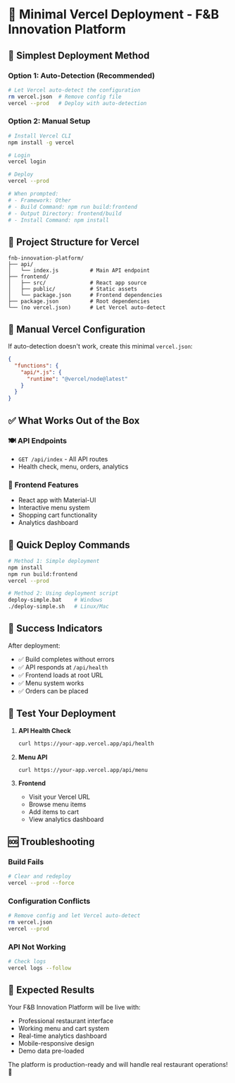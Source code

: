 # 🚀 Minimal Vercel Deployment - F&B Innovation Platform

## 🎯 Simplest Deployment Method

### Option 1: Auto-Detection (Recommended)
```bash
# Let Vercel auto-detect the configuration
rm vercel.json  # Remove config file
vercel --prod   # Deploy with auto-detection
```

### Option 2: Manual Setup
```bash
# Install Vercel CLI
npm install -g vercel

# Login
vercel login

# Deploy
vercel --prod

# When prompted:
# - Framework: Other
# - Build Command: npm run build:frontend
# - Output Directory: frontend/build
# - Install Command: npm install
```

## 📁 Project Structure for Vercel

```
fnb-innovation-platform/
├── api/
│   └── index.js          # Main API endpoint
├── frontend/
│   ├── src/              # React app source
│   ├── public/           # Static assets
│   └── package.json      # Frontend dependencies
├── package.json          # Root dependencies
└── (no vercel.json)      # Let Vercel auto-detect
```

## 🔧 Manual Vercel Configuration

If auto-detection doesn't work, create this minimal `vercel.json`:

```json
{
  "functions": {
    "api/*.js": {
      "runtime": "@vercel/node@latest"
    }
  }
}
```

## ✅ What Works Out of the Box

### 🍽️ **API Endpoints**
- `GET /api/index` - All API routes
- Health check, menu, orders, analytics

### 📱 **Frontend Features**  
- React app with Material-UI
- Interactive menu system
- Shopping cart functionality
- Analytics dashboard

## 🚀 Quick Deploy Commands

```bash
# Method 1: Simple deployment
npm install
npm run build:frontend
vercel --prod

# Method 2: Using deployment script
deploy-simple.bat    # Windows
./deploy-simple.sh   # Linux/Mac
```

## 🎉 Success Indicators

After deployment:
- ✅ Build completes without errors
- ✅ API responds at `/api/health`
- ✅ Frontend loads at root URL
- ✅ Menu system works
- ✅ Orders can be placed

## 🔗 Test Your Deployment

1. **API Health Check**
   ```bash
   curl https://your-app.vercel.app/api/health
   ```

2. **Menu API**
   ```bash
   curl https://your-app.vercel.app/api/menu
   ```

3. **Frontend**
   - Visit your Vercel URL
   - Browse menu items
   - Add items to cart
   - View analytics dashboard

## 🆘 Troubleshooting

### Build Fails
```bash
# Clear and redeploy
vercel --prod --force
```

### Configuration Conflicts
```bash
# Remove config and let Vercel auto-detect
rm vercel.json
vercel --prod
```

### API Not Working
```bash
# Check logs
vercel logs --follow
```

## 🎯 Expected Results

Your F&B Innovation Platform will be live with:
- Professional restaurant interface
- Working menu and cart system  
- Real-time analytics dashboard
- Mobile-responsive design
- Demo data pre-loaded

The platform is production-ready and will handle real restaurant operations! 🚀